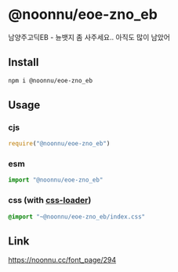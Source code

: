# @noonnu/eoe-zno_eb
남양주고딕EB - 뉸뱃지 좀 사주세요.. 아직도 많이 남았어

## Install
```sh
npm i @noonnu/eoe-zno_eb
```
## Usage
### cjs
```js
require("@noonnu/eoe-zno_eb")
```
### esm
```js
import "@noonnu/eoe-zno_eb"
```
### css (with [css-loader](https://github.com/webpack-contrib/css-loader))
```css
@import "~@noonnu/eoe-zno_eb/index.css"
```

## Link
https://noonnu.cc/font_page/294